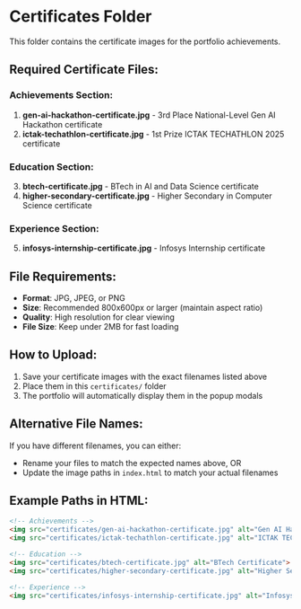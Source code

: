 # Certificates Folder

This folder contains the certificate images for the portfolio achievements.

## Required Certificate Files:

### Achievements Section:
1. **gen-ai-hackathon-certificate.jpg** - 3rd Place National-Level Gen AI Hackathon certificate
2. **ictak-techathlon-certificate.jpg** - 1st Prize ICTAK TECHATHLON 2025 certificate

### Education Section:
3. **btech-certificate.jpg** - BTech in AI and Data Science certificate
4. **higher-secondary-certificate.jpg** - Higher Secondary in Computer Science certificate

### Experience Section:
5. **infosys-internship-certificate.jpg** - Infosys Internship certificate

## File Requirements:

- **Format**: JPG, JPEG, or PNG
- **Size**: Recommended 800x600px or larger (maintain aspect ratio)
- **Quality**: High resolution for clear viewing
- **File Size**: Keep under 2MB for fast loading

## How to Upload:

1. Save your certificate images with the exact filenames listed above
2. Place them in this `certificates/` folder
3. The portfolio will automatically display them in the popup modals

## Alternative File Names:

If you have different filenames, you can either:
- Rename your files to match the expected names above, OR
- Update the image paths in `index.html` to match your actual filenames

## Example Paths in HTML:
```html
<!-- Achievements -->
<img src="certificates/gen-ai-hackathon-certificate.jpg" alt="Gen AI Hackathon Certificate">
<img src="certificates/ictak-techathlon-certificate.jpg" alt="ICTAK TECHATHLON Certificate">

<!-- Education -->
<img src="certificates/btech-certificate.jpg" alt="BTech Certificate">
<img src="certificates/higher-secondary-certificate.jpg" alt="Higher Secondary Certificate">

<!-- Experience -->
<img src="certificates/infosys-internship-certificate.jpg" alt="Infosys Internship Certificate">
``` 